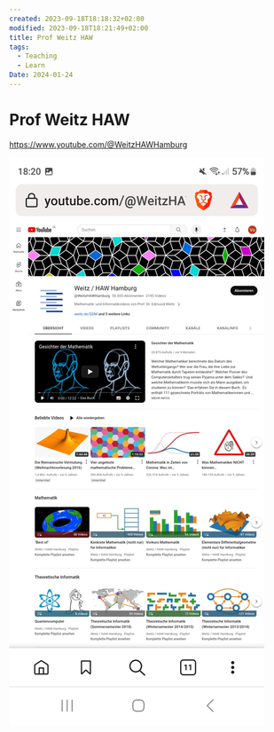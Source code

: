 ```yaml
---
created: 2023-09-18T18:18:32+02:00
modified: 2023-09-18T18:21:49+02:00
title: Prof Weitz HAW
tags:
  - Teaching
  - Learn
Date: 2024-01-24
---
```


# Prof Weitz HAW
https://www.youtube.com/@WeitzHAWHamburg

![Image](../_asset/2023-09-18_ProfWeitzHAW_image_1.jpg)


